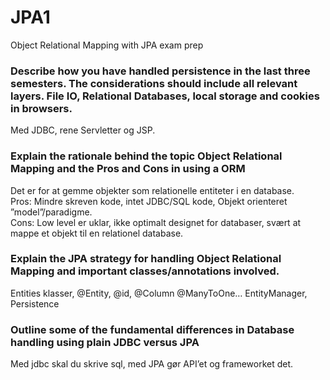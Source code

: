 # JPA1
Object Relational Mapping with JPA exam prep
### Describe how you have handled persistence in the last three semesters. The considerations should include all relevant layers. File IO, Relational Databases, local storage and cookies in browsers.
Med JDBC, rene Servletter og JSP. 
### Explain the rationale behind the topic Object Relational Mapping and the Pros and Cons in using a ORM
Det er for at gemme objekter som relationelle entiteter i en database.<br>
Pros: Mindre skreven kode, intet JDBC/SQL kode, Objekt orienteret ”model”/paradigme.<br>
Cons: Low level er uklar, ikke optimalt designet for databaser, svært at mappe et objekt til en relationel database.
### Explain the JPA strategy for handling Object Relational Mapping and important classes/annotations involved.
Entities klasser, @Entity, @id, @Column @ManyToOne… EntityManager, Persistence
### Outline some of the fundamental differences in Database handling using plain JDBC versus JPA
Med jdbc skal du skrive sql, med JPA gør API’et og frameworket det. 
